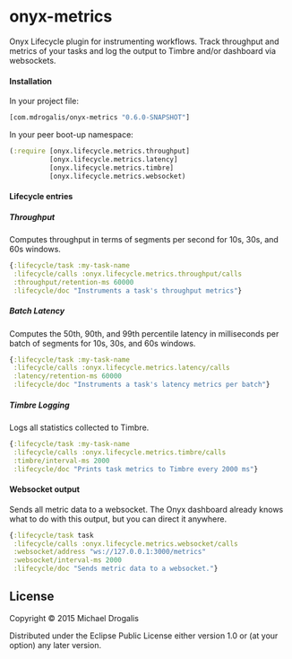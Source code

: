 # onyx-metrics

Onyx Lifecycle plugin for instrumenting workflows. Track throughput and metrics of your tasks and log the output to Timbre and/or dashboard via websockets.

#### Installation

In your project file:

```clojure
[com.mdrogalis/onyx-metrics "0.6.0-SNAPSHOT"]
```

In your peer boot-up namespace:

```clojure
(:require [onyx.lifecycle.metrics.throughput]
          [onyx.lifecycle.metrics.latency]
          [onyx.lifecycle.metrics.timbre]
          [onyx.lifecycle.metrics.websocket)
```

#### Lifecycle entries

##### Throughput

Computes throughput in terms of segments per second for 10s, 30s, and 60s windows.

```clojure
{:lifecycle/task :my-task-name
 :lifecycle/calls :onyx.lifecycle.metrics.throughput/calls
 :throughput/retention-ms 60000
 :lifecycle/doc "Instruments a task's throughput metrics"}
```

##### Batch Latency

Computes the 50th, 90th, and 99th percentile latency in milliseconds per batch of segments for 10s, 30s, and 60s windows.

```clojure
{:lifecycle/task :my-task-name
 :lifecycle/calls :onyx.lifecycle.metrics.latency/calls
 :latency/retention-ms 60000
 :lifecycle/doc "Instruments a task's latency metrics per batch"}
```

##### Timbre Logging

Logs all statistics collected to Timbre.

```clojure
{:lifecycle/task :my-task-name
 :lifecycle/calls :onyx.lifecycle.metrics.timbre/calls
 :timbre/interval-ms 2000
 :lifecycle/doc "Prints task metrics to Timbre every 2000 ms"}
```

#### Websocket output

Sends all metric data to a websocket. The Onyx dashboard already knows what to do with this output, but you can direct it anywhere.

```clojure
{:lifecycle/task task
 :lifecycle/calls :onyx.lifecycle.metrics.websocket/calls
 :websocket/address "ws://127.0.0.1:3000/metrics"
 :websocket/interval-ms 2000
 :lifecycle/doc "Sends metric data to a websocket."}
```

## License

Copyright © 2015 Michael Drogalis

Distributed under the Eclipse Public License either version 1.0 or (at
your option) any later version.
